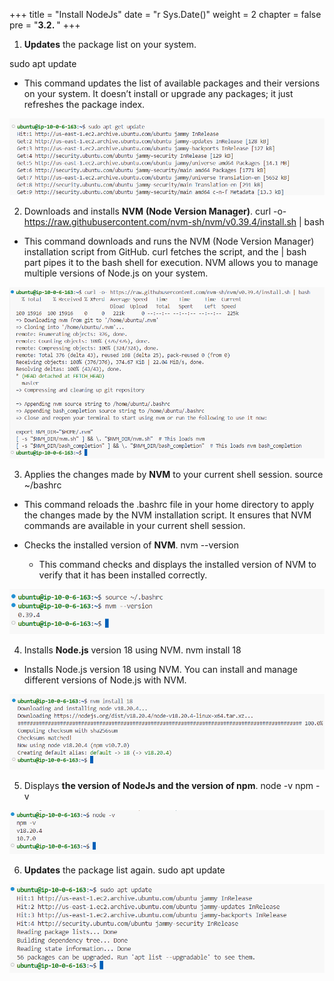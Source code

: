 +++
title = "Install NodeJs"
date = "r Sys.Date()"
weight = 2
chapter = false
pre = "<b>3.2. </b>"
+++

1. **Updates** the package list on your system.

sudo apt update

- This command updates the list of available packages and their versions on your system. It doesn’t install or upgrade any packages; it just refreshes the package index.

![installnodejs](/images/3-setupproject/2-installnodejs/001-2-installnodejs.png?width=90pc)



2. Downloads and installs **NVM** **(Node Version Manager)**.
curl -o- https://raw.githubusercontent.com/nvm-sh/nvm/v0.39.4/install.sh | bash

- This command downloads and runs the NVM (Node Version Manager) installation script from GitHub. curl fetches the script, and the | bash part pipes it to the bash shell for execution. NVM allows you to manage multiple versions of Node.js on your system.


![installnodejs](/images/3-setupproject/2-installnodejs/002-2-installnodejs.png?width=90pc)

3. Applies the changes made by **NVM** to your current shell session.
source ~/bashrc

- This command reloads the .bashrc file in your home directory to apply the changes made by the NVM installation script. It ensures that NVM commands are available in your current shell session.

- Checks the installed version of **NVM**.
nvm --version

   - This command checks and displays the installed version of NVM to verify that it has been installed correctly.

![installnodejs](/images/3-setupproject/2-installnodejs/003-2-installnodejs.png?width=90pc)

4. Installs **Node.js** version 18 using NVM.
nvm install 18

- Installs Node.js version 18 using NVM. You can install and manage different versions of Node.js with NVM.

![installnodejs](/images/3-setupproject/2-installnodejs/004-2-installnodejs.png?width=90pc)

5. Displays **the version of NodeJs and the version of npm**.
node -v
npm -v


![installnodejs](/images/3-setupproject/2-installnodejs/005-2-installnodejs.png?width=90pc)

6. **Updates** the package list again.
sudo apt update


![installnodejs](/images/3-setupproject/2-installnodejs/006-2-installnodejs.png?width=90pc)